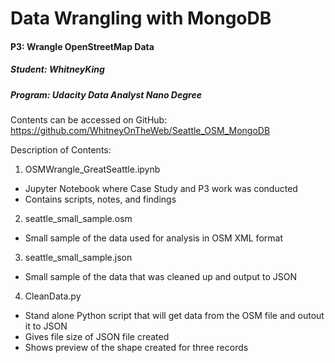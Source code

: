 # Data Wrangling with MongoDB
#### P3: 	 	Wrangle OpenStreetMap Data
##### Student: 	WhitneyKing
##### Program: 	Udacity Data Analyst Nano Degree


Contents can be accessed on GitHub:  https://github.com/WhitneyOnTheWeb/Seattle_OSM_MongoDB

Description of Contents:
1. OSMWrangle_GreatSeattle.ipynb
- Jupyter Notebook where Case Study and P3 work was conducted
- Contains scripts, notes, and findings
2. seattle_small_sample.osm
- Small sample of the data used for analysis in OSM XML format
3. seattle_small_sample.json
- Small sample of the data that was cleaned up and output to JSON
4. CleanData.py
- Stand alone Python script that will get data from the OSM file and outout it to JSON
- Gives file size of JSON file created
- Shows preview of the shape created for three records
